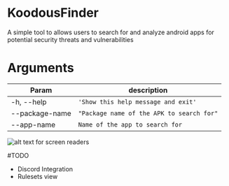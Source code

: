 # KoodousFinder
A simple tool to allows users to search for and analyze android apps for potential security threats and vulnerabilities


# Arguments
  
  
|        Param        |          description                |
|----------------|-------------------------------|
| -h, --help     |`'Show this help message and exit'`            |
|--package-name  |`"Package name of the APK to search for"`            |
|--app-name      |`Name of the app to search for`|

![alt text for screen readers](https://raw.githubusercontent.com/teixeira0xfffff/KoodousFinder/main/view.png "sample search")

#TODO

* Discord Integration
* Rulesets view
